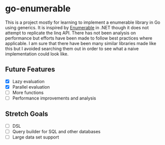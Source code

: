 # go-enumerable

This is a project mostly for learning to implement a enumerable library in Go using generics.
It is inspired by [Enumerable](https://docs.microsoft.com/en-us/dotnet/api/system.linq.enumerable) in .NET though it does not attempt to replicate the linq API.
There has not been analysis on performance but efforts have been made to follow best practices where applicable.
I am sure that there have been many similar libraries made like this but I avoided searching them out in order to see what a naive implementation could look like.

## Future Features

- [x] Lazy evaluation
- [x] Parallel evaluation
- [ ] More functions
- [ ] Performance improvements and analysis

## Stretch Goals

- [ ] DSL
- [ ] Query builder for SQL and other databases
- [ ] Large data set support
